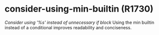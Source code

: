 # consider-using-min-builtin (R1730)

*Consider using '%s' instead of unnecessary if block* Using the min
builtin instead of a conditional improves readability and conciseness.
